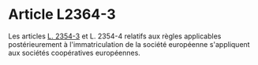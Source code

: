 # Article L2364-3

Les articles [L. 2354-3][1] et L. 2354-4 relatifs aux règles applicables postérieurement à l'immatriculation de la société européenne s'appliquent aux sociétés coopératives européennes.

 [1]: /affichCodeArticle.do?cidTexte=LEGITEXT000006072050&idArticle=LEGIARTI000006902286&dateTexte=&categorieLien=cid